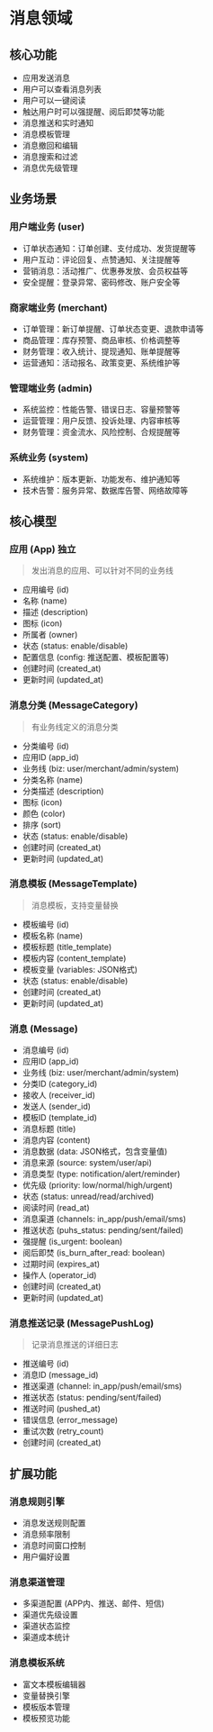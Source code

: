 # 消息领域

## 核心功能
- 应用发送消息
- 用户可以查看消息列表
- 用户可以一键阅读
- 触达用户时可以强提醒、阅后即焚等功能
- 消息推送和实时通知
- 消息模板管理
- 消息撤回和编辑
- 消息搜索和过滤
- 消息优先级管理

## 业务场景

### 用户端业务 (user)
- 订单状态通知：订单创建、支付成功、发货提醒等
- 用户互动：评论回复、点赞通知、关注提醒等
- 营销消息：活动推广、优惠券发放、会员权益等
- 安全提醒：登录异常、密码修改、账户安全等

### 商家端业务 (merchant)
- 订单管理：新订单提醒、订单状态变更、退款申请等
- 商品管理：库存预警、商品审核、价格调整等
- 财务管理：收入统计、提现通知、账单提醒等
- 运营通知：活动报名、政策变更、系统维护等

### 管理端业务 (admin)
- 系统监控：性能告警、错误日志、容量预警等
- 运营管理：用户反馈、投诉处理、内容审核等
- 财务管理：资金流水、风险控制、合规提醒等

### 系统业务 (system)
- 系统维护：版本更新、功能发布、维护通知等
- 技术告警：服务异常、数据库告警、网络故障等

## 核心模型

### 应用 (App) 独立 
> 发出消息的应用、可以针对不同的业务线
- 应用编号 (id)
- 名称 (name)
- 描述 (description)
- 图标 (icon)
- 所属者 (owner)
- 状态 (status: enable/disable)
- 配置信息 (config: 推送配置、模板配置等)
- 创建时间 (created_at)
- 更新时间 (updated_at)

### 消息分类 (MessageCategory)
> 有业务线定义的消息分类
- 分类编号 (id)
- 应用ID (app_id)
- 业务线 (biz: user/merchant/admin/system)
- 分类名称 (name)
- 分类描述 (description)
- 图标 (icon)
- 颜色 (color)
- 排序 (sort)
- 状态 (status: enable/disable)
- 创建时间 (created_at)
- 更新时间 (updated_at)

### 消息模板 (MessageTemplate)
> 消息模板，支持变量替换
- 模板编号 (id)
- 模板名称 (name)
- 模板标题 (title_template)
- 模板内容 (content_template)
- 模板变量 (variables: JSON格式)
- 状态 (status: enable/disable)
- 创建时间 (created_at)
- 更新时间 (updated_at)

### 消息 (Message)
- 消息编号 (id)
- 应用ID (app_id)
- 业务线 (biz: user/merchant/admin/system)
- 分类ID (category_id)
- 接收人 (receiver_id)
- 发送人 (sender_id)
- 模板ID (template_id)
- 消息标题 (title)
- 消息内容 (content)
- 消息数据 (data: JSON格式，包含变量值)
- 消息来源 (source: system/user/api)
- 消息类型 (type: notification/alert/reminder)
- 优先级 (priority: low/normal/high/urgent)
- 状态 (status: unread/read/archived)
- 阅读时间 (read_at)
- 消息渠道 (channels: in_app/push/email/sms)
- 推送状态 (puhs_status: pending/sent/failed)
- 强提醒 (is_urgent: boolean)
- 阅后即焚 (is_burn_after_read: boolean)
- 过期时间 (expires_at)
- 操作人 (operator_id)
- 创建时间 (created_at)
- 更新时间 (updated_at)

### 消息推送记录 (MessagePushLog)
> 记录消息推送的详细日志
- 推送编号 (id)
- 消息ID (message_id)
- 推送渠道 (channel: in_app/push/email/sms)
- 推送状态 (status: pending/sent/failed)
- 推送时间 (pushed_at)
- 错误信息 (error_message)
- 重试次数 (retry_count)
- 创建时间 (created_at)


## 扩展功能

### 消息规则引擎
- 消息发送规则配置
- 消息频率限制
- 消息时间窗口控制
- 用户偏好设置

### 消息渠道管理
- 多渠道配置 (APP内、推送、邮件、短信)
- 渠道优先级设置
- 渠道状态监控
- 渠道成本统计

### 消息模板系统
- 富文本模板编辑器
- 变量替换引擎
- 模板版本管理
- 模板预览功能

